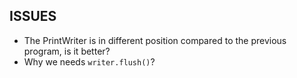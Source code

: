 ISSUES
------
*	The PrintWriter is in different position compared to the previous program, is it better?
*	Why we needs ```writer.flush()```?
